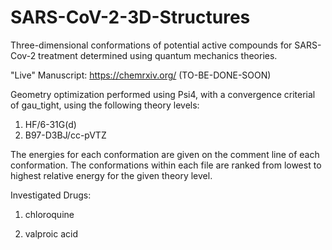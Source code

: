 # SARS-CoV-2-3D-Structures
Three-dimensional conformations of potential active compounds for SARS-Cov-2 treatment determined using quantum mechanics theories.

"Live" Manuscript: https://chemrxiv.org/ (TO-BE-DONE-SOON)

Geometry optimization performed using Psi4, with a convergence criterial of gau_tight, using the following theory levels:
1. HF/6-31G(d)
2. B97-D3BJ/cc-pVTZ

The energies for each conformation are given on the comment line of each conformation. The conformations within each file are ranked from lowest to highest relative energy for the given theory level.

Investigated Drugs:
1. chloroquine

2. valproic acid
